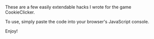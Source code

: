 These are a few easily extendable hacks I wrote for the game CookieClicker.

To use, simply paste the code into your browser's JavaScript console.

Enjoy!